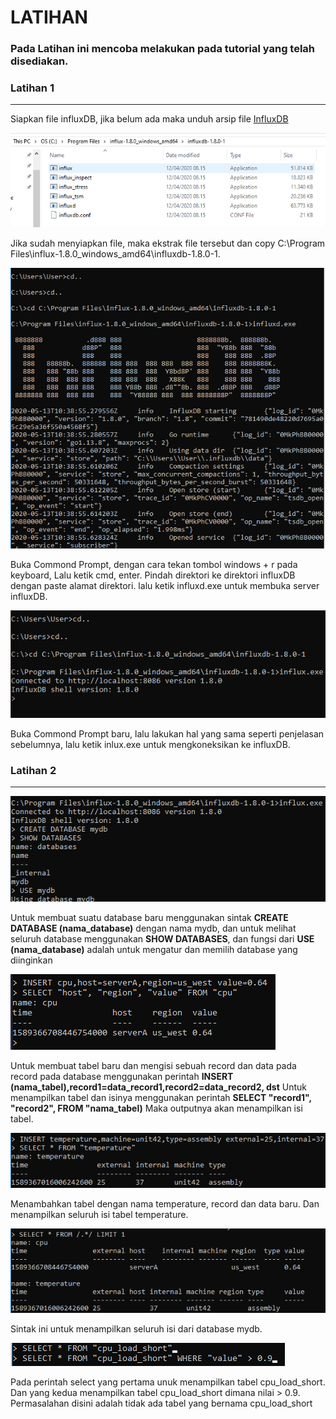 # LATIHAN

### Pada Latihan ini mencoba melakukan pada tutorial yang telah disediakan.

### Latihan 1
---
Siapkan file influxDB, jika belum ada maka unduh arsip file [InfluxDB](https://portal.influxdata.com/downloads/)

![Gambar 1](L0.png)

Jika sudah menyiapkan file, maka ekstrak file tersebut dan copy C:\Program Files\influx-1.8.0_windows_amd64\influxdb-1.8.0-1.

![Gambar 2](L1.png)

Buka Commond Prompt, dengan cara tekan tombol windows + r pada keyboard, Lalu ketik cmd, enter. Pindah direktori ke direktori influxDB dengan paste alamat direktori. lalu ketik influxd.exe untuk membuka server influxDB.

![Gambar 3](L2.png)

Buka Commond Prompt baru, lalu lakukan hal yang sama seperti penjelasan sebelumnya, lalu ketik inlux.exe untuk mengkoneksikan ke influxDB.

### Latihan 2
---
![Gambar 4](L3.png)

Untuk membuat suatu database baru menggunakan sintak **CREATE DATABASE (nama_database)** dengan nama mydb, dan untuk melihat seluruh database menggunakan **SHOW DATABASES**, dan fungsi dari **USE (nama_database)** adalah untuk mengatur dan memilih database yang diinginkan

![Gambar 5](L4.png)

Untuk membuat tabel baru dan mengisi sebuah record dan data pada record pada database menggunakan perintah **INSERT (nama_tabel),record1=data_record1,record2=data_record2, dst**
Untuk menampilkan tabel dan isinya menggunakan perintah **SELECT "record1", "record2", FROM "nama_tabel)**
Maka outputnya akan menampilkan isi tabel.

![Gambar 6](L5.png)

Menambahkan tabel dengan nama temperature, record dan data baru. Dan menampilkan seluruh isi tabel temperature.

![Gambar 7](L6.png)

Sintak ini untuk menampilkan seluruh isi dari database mydb.

![Gambar 8](L7.png)

Pada perintah select yang pertama unuk menampilkan tabel cpu_load_short. Dan yang kedua menampilkan tabel cpu_load_short dimana nilai > 0.9. Permasalahan disini adalah tidak ada tabel yang bernama cpu_load_short
